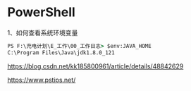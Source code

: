 # PowerShell

1、如何查看系统环境变量

```bat
PS F:\充电计划\E_工作\00_工作日志> $env:JAVA_HOME
C:\Program Files\Java\jdk1.8.0_121
```

<https://blog.csdn.net/kk185800961/article/details/48842629>

<https://www.pstips.net/>

